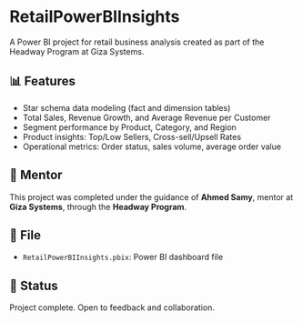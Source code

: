 # RetailPowerBIInsights

A Power BI project for retail business analysis created as part of the Headway Program at Giza Systems.

## 📊 Features

- Star schema data modeling (fact and dimension tables)
- Total Sales, Revenue Growth, and Average Revenue per Customer
- Segment performance by Product, Category, and Region
- Product insights: Top/Low Sellers, Cross-sell/Upsell Rates
- Operational metrics: Order status, sales volume, average order value

## 🙌 Mentor

This project was completed under the guidance of **Ahmed Samy**, mentor at **Giza Systems**, through the **Headway Program**.

## 📁 File

- `RetailPowerBIInsights.pbix`: Power BI dashboard file

## 📌 Status

Project complete. Open to feedback and collaboration.

